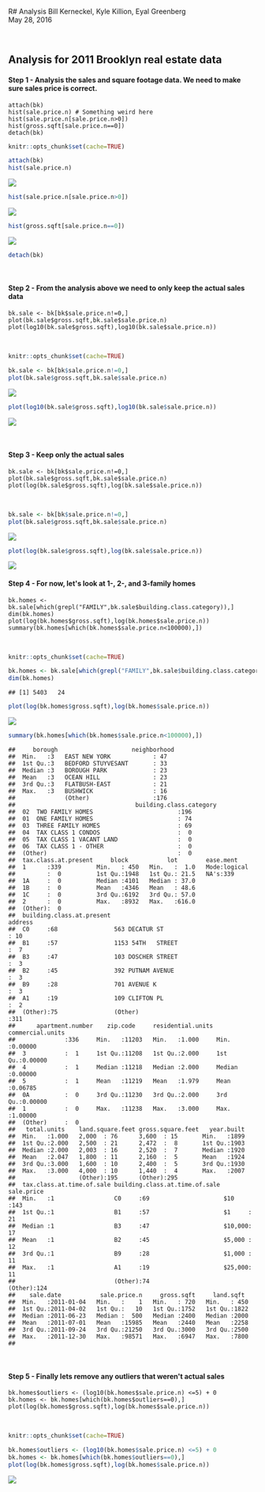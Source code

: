 R# Analysis
Bill Kerneckel, Kyle Killion, Eyal Greenberg  
May 28, 2016  

<br>

## Analysis for 2011 Brooklyn real estate data




#### Step 1 - Analysis the sales and square footage data. We need to make sure sales price is correct.
`````````````
attach(bk)
hist(sale.price.n) # Something weird here
hist(sale.price.n[sale.price.n>0])
hist(gross.sqft[sale.price.n==0])
detach(bk)
`````````````


```r
knitr::opts_chunk$set(cache=TRUE)

attach(bk)
hist(sale.price.n)
```

![](analysis_files/figure-html/unnamed-chunk-1-1.png)<!-- -->

```r
hist(sale.price.n[sale.price.n>0])
```

![](analysis_files/figure-html/unnamed-chunk-1-2.png)<!-- -->

```r
hist(gross.sqft[sale.price.n==0])
```

![](analysis_files/figure-html/unnamed-chunk-1-3.png)<!-- -->

```r
detach(bk)
```

<br>

#### Step 2 - From the analysis above we need to only keep the actual sales data
`````````````
bk.sale <- bk[bk$sale.price.n!=0,]
plot(bk.sale$gross.sqft,bk.sale$sale.price.n)
plot(log10(bk.sale$gross.sqft),log10(bk.sale$sale.price.n))
`````````````
<br>


```r
knitr::opts_chunk$set(cache=TRUE)

bk.sale <- bk[bk$sale.price.n!=0,]
plot(bk.sale$gross.sqft,bk.sale$sale.price.n)
```

![](analysis_files/figure-html/unnamed-chunk-2-1.png)<!-- -->

```r
plot(log10(bk.sale$gross.sqft),log10(bk.sale$sale.price.n))
```

![](analysis_files/figure-html/unnamed-chunk-2-2.png)<!-- -->

<br>

#### Step 3 - Keep only the actual sales 
`````````````
bk.sale <- bk[bk$sale.price.n!=0,]
plot(bk.sale$gross.sqft,bk.sale$sale.price.n)
plot(log(bk.sale$gross.sqft),log(bk.sale$sale.price.n))
`````````````
<br>


```r
bk.sale <- bk[bk$sale.price.n!=0,]
plot(bk.sale$gross.sqft,bk.sale$sale.price.n)
```

![](analysis_files/figure-html/unnamed-chunk-3-1.png)<!-- -->

```r
plot(log(bk.sale$gross.sqft),log(bk.sale$sale.price.n))
```

![](analysis_files/figure-html/unnamed-chunk-3-2.png)<!-- -->


#### Step 4 - For now, let's look at 1-, 2-, and 3-family homes
`````````````
bk.homes <- bk.sale[which(grepl("FAMILY",bk.sale$building.class.category)),]
dim(bk.homes)
plot(log(bk.homes$gross.sqft),log(bk.homes$sale.price.n))
summary(bk.homes[which(bk.homes$sale.price.n<100000),])
`````````````
<br>


```r
knitr::opts_chunk$set(cache=TRUE)

bk.homes <- bk.sale[which(grepl("FAMILY",bk.sale$building.class.category)),]
dim(bk.homes)
```

```
## [1] 5403   24
```

```r
plot(log(bk.homes$gross.sqft),log(bk.homes$sale.price.n))
```

![](analysis_files/figure-html/unnamed-chunk-4-1.png)<!-- -->

```r
summary(bk.homes[which(bk.homes$sale.price.n<100000),])
```

```
##     borough                     neighborhood
##  Min.   :3   EAST NEW YORK            : 47  
##  1st Qu.:3   BEDFORD STUYVESANT       : 33  
##  Median :3   BOROUGH PARK             : 23  
##  Mean   :3   OCEAN HILL               : 23  
##  3rd Qu.:3   FLATBUSH-EAST            : 21  
##  Max.   :3   BUSHWICK                 : 16  
##              (Other)                  :176  
##                                  building.class.category
##  02  TWO FAMILY HOMES                        :196       
##  01  ONE FAMILY HOMES                        : 74       
##  03  THREE FAMILY HOMES                      : 69       
##  04  TAX CLASS 1 CONDOS                      :  0       
##  05  TAX CLASS 1 VACANT LAND                 :  0       
##  06  TAX CLASS 1 - OTHER                     :  0       
##  (Other)                                     :  0       
##  tax.class.at.present     block           lot        ease.ment     
##  1      :339          Min.   : 450   Min.   :  1.0   Mode:logical  
##         :  0          1st Qu.:1948   1st Qu.: 21.5   NA's:339      
##  1A     :  0          Median :4101   Median : 37.0                 
##  1B     :  0          Mean   :4346   Mean   : 48.6                 
##  1C     :  0          3rd Qu.:6192   3rd Qu.: 57.0                 
##  2      :  0          Max.   :8932   Max.   :616.0                 
##  (Other):  0                                                       
##  building.class.at.present                                      address   
##  C0     :68                563 DECATUR ST                           : 10  
##  B1     :57                1153 54TH   STREET                       :  7  
##  B3     :47                103 DOSCHER STREET                       :  3  
##  B2     :45                392 PUTNAM AVENUE                        :  3  
##  B9     :28                701 AVENUE K                             :  3  
##  A1     :19                109 CLIFTON PL                           :  2  
##  (Other):75                (Other)                                  :311  
##      apartment.number    zip.code     residential.units commercial.units 
##              :336     Min.   :11203   Min.   :1.000     Min.   :0.00000  
##  3           :  1     1st Qu.:11208   1st Qu.:2.000     1st Qu.:0.00000  
##  4           :  1     Median :11218   Median :2.000     Median :0.00000  
##  5           :  1     Mean   :11219   Mean   :1.979     Mean   :0.06785  
##  0A          :  0     3rd Qu.:11230   3rd Qu.:2.000     3rd Qu.:0.00000  
##  1           :  0     Max.   :11238   Max.   :3.000     Max.   :1.00000  
##  (Other)     :  0                                                        
##   total.units    land.square.feet gross.square.feet   year.built  
##  Min.   :1.000   2,000  : 76      3,600  : 15       Min.   :1899  
##  1st Qu.:2.000   2,500  : 21      2,472  :  8       1st Qu.:1903  
##  Median :2.000   2,003  : 16      2,520  :  7       Median :1920  
##  Mean   :2.047   1,800  : 11      2,160  :  5       Mean   :1924  
##  3rd Qu.:3.000   1,600  : 10      2,400  :  5       3rd Qu.:1930  
##  Max.   :3.000   4,000  : 10      1,440  :  4       Max.   :2007  
##                  (Other):195      (Other):295                     
##  tax.class.at.time.of.sale building.class.at.time.of.sale   sale.price 
##  Min.   :1                 C0     :69                     $10    :143  
##  1st Qu.:1                 B1     :57                     $1     : 21  
##  Median :1                 B3     :47                     $10,000: 17  
##  Mean   :1                 B2     :45                     $5,000 : 12  
##  3rd Qu.:1                 B9     :28                     $1,000 : 11  
##  Max.   :1                 A1     :19                     $25,000: 11  
##                            (Other):74                     (Other):124  
##    sale.date           sale.price.n     gross.sqft     land.sqft   
##  Min.   :2011-01-04   Min.   :    1   Min.   : 720   Min.   : 450  
##  1st Qu.:2011-04-02   1st Qu.:   10   1st Qu.:1752   1st Qu.:1822  
##  Median :2011-06-23   Median :  500   Median :2400   Median :2000  
##  Mean   :2011-07-01   Mean   :15985   Mean   :2440   Mean   :2258  
##  3rd Qu.:2011-09-24   3rd Qu.:21250   3rd Qu.:3000   3rd Qu.:2500  
##  Max.   :2011-12-30   Max.   :98571   Max.   :6947   Max.   :7800  
## 
```

<br>

#### Step 5 - Finally lets remove any outliers that weren't actual sales
`````````````
bk.homes$outliers <- (log10(bk.homes$sale.price.n) <=5) + 0
bk.homes <- bk.homes[which(bk.homes$outliers==0),]
plot(log(bk.homes$gross.sqft),log(bk.homes$sale.price.n))
`````````````
<br>


```r
knitr::opts_chunk$set(cache=TRUE)

bk.homes$outliers <- (log10(bk.homes$sale.price.n) <=5) + 0
bk.homes <- bk.homes[which(bk.homes$outliers==0),]
plot(log(bk.homes$gross.sqft),log(bk.homes$sale.price.n))
```

![](analysis_files/figure-html/unnamed-chunk-5-1.png)<!-- -->
